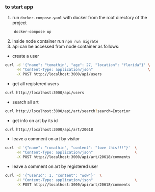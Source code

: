 
### to start app
1) run `docker-compose.yaml` with docker from the root directory of the project
```bash
    docker-compose up
```
2) inside node container run `npm run migrate`
3) api can be accessed from node container as follows:
- create a user
```bash
curl -d '{"name": "tomathin", "age": 27, "location": "florida"}' \
     -H "Content-Type: application/json"                         \
     -X POST http://localhost:3000/api/users
```

- get all registered users
```bash
curl http://localhost:3000/api/users
```
- search all art
```bash
curl http://localhost:3000/api/art/search?search=Interior
```

- get info on art by its id
```bash
curl http://localhost:3000/api/art/20618
```
- leave a comment on art by visitor
```bash
curl -d '{"name": "ronathin", "content": "love this!!!"}'  \
     -H "Content-Type: application/json"                   \
     -X POST http://localhost:3000/api/art/20618/comments
```

- leave a comment on art by registered user
```bash
curl -d '{"userId": 1, "content": "wow"}'  \
     -H "Content-Type: application/json"                   \
     -X POST http://localhost:3000/api/art/20618/comments
```